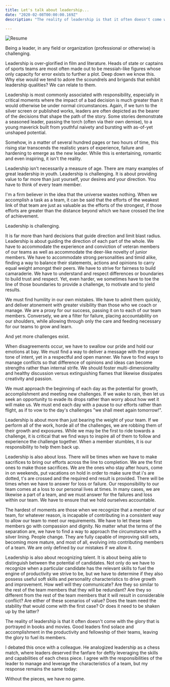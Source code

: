 ```yaml
---
title: Let's talk about leadership...
date: "2020-02-08T00:00:00.169Z"
description: "The reality of leadership is that it often doesn't come with the glory that is portrayed in books and movies. Good leaders find solace and a"

---
```


![Resume](content/blog/2020/02/2020-02-98-leadershiphip/image.png)

Being a leader, in any field or organization (professional or otherwise) is challenging.


Leadership is over-glorified in film and literature. Heads of state or captains of sports teams are most often made out to be messiah-like figures whose only capacity for error exists to further a plot. Deep down we know this. Why else would we tend to adore the scoundrels and brigands that exhibit leadership qualities? We can relate to them.


Leadership is most commonly associated with responsibility, especially in critical moments where the impact of a bad decision is much greater than it would otherwise be under normal circumstances. Again, if we turn to the silver screen or published works, leaders are often depicted as the bearer of the decisions that shape the path of the story. Some stories demonstrate a seasoned leader, passing the torch (often via their own demise), to a young maverick built from youthful naivety and bursting with as-of-yet unshaped potential.


Somehow, in a matter of several hundred pages or two hours of time, this rising star transcends the realistic years of experience, failure and hardening to emerge as the new leader. While this is entertaining, romantic and even inspiring, it isn't the reality.


Leadership isn't necessarily a measure of age. There are many examples of great leadership in youth. Leadership is challenging. It is about providing value to far more than just yourself, your desires and your direction. You have to think of every team member.


I'm a firm believer in the idea that the universe wastes nothing. When we accomplish a task as a team, it can be said that the efforts of the weakest link of that team are just as valuable as the efforts of the strongest, if those efforts are greater than the distance beyond which we have crossed the line of achievement.


Leadership is challenging.


It is far more than hard decisions that guide direction and limit blast radius. Leadership is about guiding the direction of each part of the whole. We have to accommodate the experience and conviction of veteran members of our teams as well as accommodate the deer-like novelty of junior members. We have to accommodate strong personalities and timid alike, finding a way to balance their statements, actions and opinions to carry equal weight amongst their peers. We have to strive for fairness to build camaraderie. We have to understand and respect differences or boundaries to build trust and respect. Yet, even harder, we sometimes have to toe the line of those boundaries to provide a challenge, to motivate and to yield results.


We must find humility in our own mistakes. We have to admit them quickly, and deliver atonement with greater visibility than those who we coach or manage. We are a proxy for our success, passing it on to each of our team members. Conversely, we are a filter for failure, placing accountability on our shoulders, while allowing through only the care and feeding necessary for our teams to grow and learn.


And yet more challenges exist.


When disagreements occur, we have to swallow our pride and hold our emotions at bay. We must find a way to deliver a message with the proper tone of intent, yet in a respectful and open manner. We have to find ways to manage conflicts so that difference of opinions and ideas can become strengths rather than internal strife. We should foster multi-dimensionality and healthy discussion versus extinguishing flames that likewise dissipates creativity and passion.


We must approach the beginning of each day as the potential for growth, accomplishment and meeting new challenges. If we wake to rain, then let us seek an opportunity to evade its drops rather than worry about how wet it will make us. We must end each day with a pause to our efforts rather than flight, as if to vow to the day's challenges "we shall meet again tomorrow!".


Leadership is about more than just bearing the weight of your team. If we perform all of the work, horde all of the challenges, we are robbing them of their growth and exposures. While we may be the first to ride towards a challenge, it is critical that we find ways to inspire all of them to follow and experience the challenge together. When a member stumbles, it is our responsibility to help them back up.


Leadership is also about loss. There will be times when we have to make sacrifices to bring our efforts across the line to completion. We are the first ones to make those sacrifices. We are the ones who stay after hours, come in on weekends, put vacations on hold in order to make sure that i's are dotted, t's are crossed and the required end result is provided. There will be times when we have to answer for loss or failure.  Our responsibility to our team comes at a loss to our personal lives at times. In many cases, we are likewise a part of a team, and we must answer for the failures and loss within our team. We have to ensure that we hold ourselves accountable.


The hardest of moments are those when we recognize that a member of our team, for whatever reason, is incapable of contributing in a consistent way to allow our team to meet our requirements. We have to let these team members go with compassion and dignity. No matter what the terms of the separation are, we have to find a way to approach the circumstance with a silver lining. People change. They are fully capable of improving skill sets, becoming more mature, and most of all, evolving into contributing members of a team. We are only defined by our mistakes if we allow it.


Leadership is also about recognizing talent. It is about being able to distinguish between the potential of candidates. Not only do we have to recognize when a particular candidate has the relevant skills to fuel the engine of productivity we strive to be, but we have to determine if they also possess useful soft skills and personality characteristics to drive growth and improvement. How well will they communicate? Are they so similar to the rest of the team members that they will be redundant? Are they so different from the rest of the team members that it will result in considerable conflict? Are either of these scenarios of value? Does the team need the stability that would come with the first case? Or does it need to be shaken up by the latter?


The reality of leadership is that it often doesn't come with the glory that is portrayed in books and movies. Good leaders find solace and accomplishment in the productivity and fellowship of their teams, leaving the glory to fuel its members.


I debated this once with a colleague. He analogized leadership as a chess match, where leaders deserved the fanfare for deftly leveraging the skills and capabilities of each chess piece. I agree with the responsibilities of the leader to manage and leverage the characteristics of a team, but my response remains the same today:


Without the pieces, we have no game.